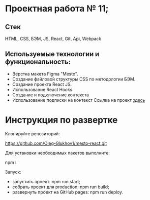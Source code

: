 # Проектная работа № 11;
## Стек
HTML, CSS, БЭМ, JS, React, Git, Api, Webpack
## Используемые технологии и функциональность:
* Верстка макета Figma "Mesto".
* Создание файловой структуры CSS по методологии БЭМ.
* Создание проекта React JS.
* Использование React Hooks
* Создание и подключение контекста
* Использование подписки на контекст
Ссылка на проект [здесь](https://oleg-glukhov1.github.io/mesto-react/)
# Инструкция по развертке
Клонируйте репозиторий:

https://github.com/Oleg-Glukhov1/mesto-react.git

Для установки необходимых пакетов выполните:

npm i

Запуск:
* запустить проект: npm run start;
* собрать проект для production: npm run build;
* развернуть проект на GitHub pages: npm run deploy.
